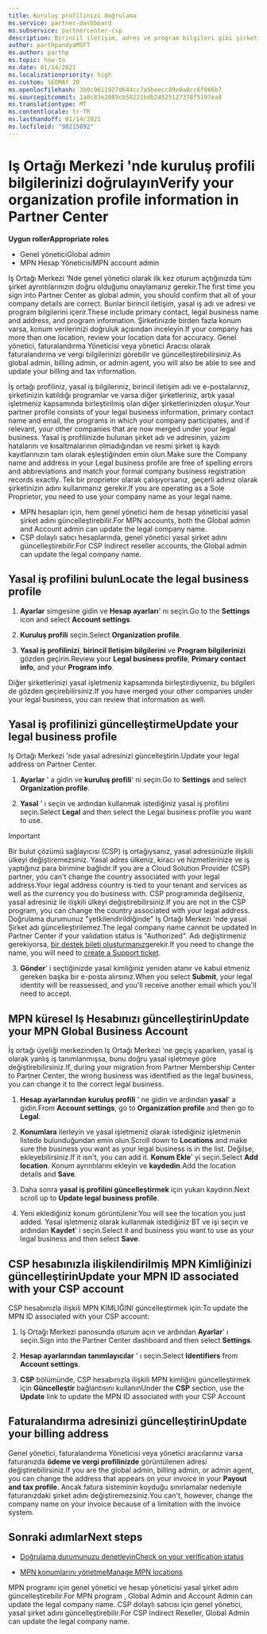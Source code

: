 ```yaml
---
title: Kuruluş profilinizi doğrulama
ms.service: partner-dashboard
ms.subservice: partnercenter-csp
description: Birincil iletişim, adres ve program bilgileri gibi şirketinizin ayrıntılarını nasıl doğrulayacağınızı öğrenin. Yasal ve fatura adreslerinizi de güncelleştirebilirsiniz.
author: parthpandyaMSFT
ms.author: parthp
ms.topic: how-to
ms.date: 01/14/2021
ms.localizationpriority: high
ms.custom: SEOMAY.20
ms.openlocfilehash: 3b0c9611927d644cc7a5beecc89e0a8cc6f066b7
ms.sourcegitcommit: 1a0c83e2089cb58221bdb24525127378f5197ea8
ms.translationtype: MT
ms.contentlocale: tr-TR
ms.lasthandoff: 01/14/2021
ms.locfileid: "98215892"
---
```

# <a name="verify-your-organization-profile-information-in-partner-center"></a><span data-ttu-id="f8280-104">Iş Ortağı Merkezi 'nde kuruluş profili bilgilerinizi doğrulayın</span><span class="sxs-lookup"><span data-stu-id="f8280-104">Verify your organization profile information in Partner Center</span></span>

<span data-ttu-id="f8280-105">**Uygun roller**</span><span class="sxs-lookup"><span data-stu-id="f8280-105">**Appropriate roles**</span></span>

- <span data-ttu-id="f8280-106">Genel yönetici</span><span class="sxs-lookup"><span data-stu-id="f8280-106">Global admin</span></span>
- <span data-ttu-id="f8280-107">MPN Hesap Yöneticisi</span><span class="sxs-lookup"><span data-stu-id="f8280-107">MPN account admin</span></span>

<span data-ttu-id="f8280-108">Iş Ortağı Merkezi 'Nde genel yönetici olarak ilk kez oturum açtığınızda tüm şirket ayrıntılarınızın doğru olduğunu onaylamanız gerekir.</span><span class="sxs-lookup"><span data-stu-id="f8280-108">The first time you sign into Partner Center as global admin, you should confirm that all of your company details are correct.</span></span> <span data-ttu-id="f8280-109">Bunlar birincil iletişim, yasal iş adı ve adresi ve program bilgilerini içerir.</span><span class="sxs-lookup"><span data-stu-id="f8280-109">These include primary contact, legal business name and address, and program information.</span></span> <span data-ttu-id="f8280-110">Şirketinizde birden fazla konum varsa, konum verilerinizi doğruluk açısından inceleyin.</span><span class="sxs-lookup"><span data-stu-id="f8280-110">If your company has more than one location, review your location data for accuracy.</span></span> <span data-ttu-id="f8280-111">Genel yönetici, faturalandırma Yöneticisi veya yönetici Aracısı olarak faturalandırma ve vergi bilgilerinizi görebilir ve güncelleştirebilirsiniz.</span><span class="sxs-lookup"><span data-stu-id="f8280-111">As global admin, billing admin, or admin agent, you will also be able to see and update your billing and tax information.</span></span>

<span data-ttu-id="f8280-112">İş ortağı profiliniz, yasal iş bilgileriniz, birincil iletişim adı ve e-postalarınız, şirketinizin katıldığı programlar ve varsa diğer şirketleriniz, artık yasal işletmeniz kapsamında birleştirilmiş olan diğer şirketlerinizden oluşur.</span><span class="sxs-lookup"><span data-stu-id="f8280-112">Your partner profile consists of your legal business information, primary contact name and email, the programs in which your company participates, and if relevant, your other companies that are now merged under your legal business.</span></span> <span data-ttu-id="f8280-113">Yasal iş profilinizde bulunan şirket adı ve adresinin, yazım hatalarını ve kısaltmalarının olmadığından ve resmi şirket iş kaydı kayıtlarınızın tam olarak eşleştiğinden emin olun.</span><span class="sxs-lookup"><span data-stu-id="f8280-113">Make sure the Company name and address in your Legal business profile are free of spelling errors and abbreviations and match your formal company business registration records exactly.</span></span> <span data-ttu-id="f8280-114">Tek bir proprietor olarak çalışıyorsanız, geçerli adınız olarak şirketinizin adını kullanmanız gerekir.</span><span class="sxs-lookup"><span data-stu-id="f8280-114">If you are operating as a Sole Proprietor, you need to use your company name as your legal name.</span></span>

- <span data-ttu-id="f8280-115">MPN hesapları için, hem genel yönetici hem de hesap yöneticisi yasal şirket adını güncelleştirebilir.</span><span class="sxs-lookup"><span data-stu-id="f8280-115">For MPN accounts, both the Global admin and Account admin can update the legal company name.</span></span>
- <span data-ttu-id="f8280-116">CSP dolaylı satıcı hesaplarında, genel yönetici yasal şirket adını güncelleştirebilir.</span><span class="sxs-lookup"><span data-stu-id="f8280-116">For CSP Indirect reseller accounts, the Global admin can update the legal company name.</span></span> 

## <a name="locate-the-legal-business-profile"></a><span data-ttu-id="f8280-117">Yasal iş profilini bulun</span><span class="sxs-lookup"><span data-stu-id="f8280-117">Locate the legal business profile</span></span>

1. <span data-ttu-id="f8280-118">**Ayarlar** simgesine gidin ve **Hesap ayarları**' nı seçin.</span><span class="sxs-lookup"><span data-stu-id="f8280-118">Go to the **Settings** icon and select **Account settings**.</span></span>
 
1. <span data-ttu-id="f8280-119">**Kuruluş profili** seçin.</span><span class="sxs-lookup"><span data-stu-id="f8280-119">Select **Organization profile**.</span></span> 

2. <span data-ttu-id="f8280-120">**Yasal iş profilinizi**, **birincil Iletişim bilgilerini** ve **Program bilgilerinizi** gözden geçirin.</span><span class="sxs-lookup"><span data-stu-id="f8280-120">Review your **Legal business profile**, **Primary contact info**, and your **Program info**.</span></span>

<span data-ttu-id="f8280-121">Diğer şirketlerinizi yasal işletmeniz kapsamında birleştirdiyseniz, bu bilgileri de gözden geçirebilirsiniz.</span><span class="sxs-lookup"><span data-stu-id="f8280-121">If you have merged your other companies under your legal business, you can review that information as well.</span></span> 

## <a name="update-your-legal-business-profile"></a><span data-ttu-id="f8280-122">Yasal iş profilinizi güncelleştirme</span><span class="sxs-lookup"><span data-stu-id="f8280-122">Update your legal business profile</span></span>

<span data-ttu-id="f8280-123">Iş Ortağı Merkezi 'nde yasal adresinizi güncelleştirin.</span><span class="sxs-lookup"><span data-stu-id="f8280-123">Update your legal address on Partner Center.</span></span>

1. <span data-ttu-id="f8280-124">**Ayarlar** ' a gidin ve **kuruluş profili**' ni seçin.</span><span class="sxs-lookup"><span data-stu-id="f8280-124">Go to **Settings** and select **Organization profile**.</span></span>


2. <span data-ttu-id="f8280-125">**Yasal** ' ı seçin ve ardından kullanmak istediğiniz yasal iş profilini seçin.</span><span class="sxs-lookup"><span data-stu-id="f8280-125">Select **Legal**  and then select the Legal business profile you want to use.</span></span>

>[!Important]
><span data-ttu-id="f8280-126">Bir bulut çözümü sağlayıcısı (CSP) iş ortağıysanız, yasal adresünüzle ilişkili ülkeyi değiştiremezsiniz. Yasal adres ülkeniz, kiracı ve hizmetlerinize ve iş yaptığınız para birimine bağlıdır.</span><span class="sxs-lookup"><span data-stu-id="f8280-126">If you are a Cloud Solution Provider (CSP) partner, you can't change the country associated with your legal address.Your legal address country is tied to your tenant and services as well as the currency you do business with.</span></span> <span data-ttu-id="f8280-127">CSP programında değilseniz, yasal adresiniz ile ilişkili ülkeyi değiştirebilirsiniz.</span><span class="sxs-lookup"><span data-stu-id="f8280-127">If you are not in the CSP program, you can change the country associated with your legal address.</span></span> <span data-ttu-id="f8280-128">Doğrulama durumunuz "yetkilendirildiğinde" Iş Ortağı Merkezi 'nde yasal Şirket adı güncelleştirilemez.</span><span class="sxs-lookup"><span data-stu-id="f8280-128">The legal company name cannot be updated in Partner Center if your validation status is "Authorized".</span></span> <span data-ttu-id="f8280-129">Adı değiştirmeniz gerekiyorsa, [bir destek bileti oluşturmanız](https://partner.microsoft.com/dashboard/support/servicerequests/create?stage=2&topicid=eb74583c-61b3-2124-bffc-00920e0ae772)gerekir.</span><span class="sxs-lookup"><span data-stu-id="f8280-129">If you need to change the name, you will need to [create a Support ticket](https://partner.microsoft.com/dashboard/support/servicerequests/create?stage=2&topicid=eb74583c-61b3-2124-bffc-00920e0ae772).</span></span>

3. <span data-ttu-id="f8280-130">**Gönder**' i seçtiğinizde yasal kimliğiniz yeniden atanır ve kabul etmeniz gereken başka bir e-posta alırsınız.</span><span class="sxs-lookup"><span data-stu-id="f8280-130">When you select **Submit**, your legal identity will be reassessed, and you'll receive another email which you'll need to accept.</span></span>

## <a name="update-your-mpn-global-business-account"></a><span data-ttu-id="f8280-131">MPN küresel Iş Hesabınızı güncelleştirin</span><span class="sxs-lookup"><span data-stu-id="f8280-131">Update your MPN Global Business Account</span></span>

<span data-ttu-id="f8280-132">İş ortağı üyeliği merkezinden Iş Ortağı Merkezi 'ne geçiş yaparken, yasal iş olarak yanlış iş tanımlanmışsa, bunu doğru yasal işletmeye göre değiştirebilirsiniz.</span><span class="sxs-lookup"><span data-stu-id="f8280-132">If, during your migration from Partner Membership Center to Partner Center, the wrong business was identified as the legal business, you can change it to the correct legal business.</span></span>

1. <span data-ttu-id="f8280-133">**Hesap ayarlarından** **kuruluş profili** ' ne gidin ve ardından **yasal**' a gidin.</span><span class="sxs-lookup"><span data-stu-id="f8280-133">From **Account settings**, go to **Organization profile** and then go to **Legal**.</span></span>

1.  <span data-ttu-id="f8280-134">**Konumlara** ilerleyin ve yasal işletmeniz olarak istediğiniz işletmenin listede bulunduğundan emin olun.</span><span class="sxs-lookup"><span data-stu-id="f8280-134">Scroll down to **Locations** and make sure the business you want as your legal business is in the list.</span></span> <span data-ttu-id="f8280-135">Değilse, ekleyebilirsiniz.</span><span class="sxs-lookup"><span data-stu-id="f8280-135">If it isn't, you can add it.</span></span> <span data-ttu-id="f8280-136">**Konum Ekle**' yi seçin.</span><span class="sxs-lookup"><span data-stu-id="f8280-136">Select **Add location**.</span></span> <span data-ttu-id="f8280-137">Konum ayrıntılarını ekleyin ve **kaydedin**.</span><span class="sxs-lookup"><span data-stu-id="f8280-137">Add the location details and **Save**.</span></span>

2. <span data-ttu-id="f8280-138">Daha sonra **yasal iş profilini güncelleştirmek** için yukarı kaydırın.</span><span class="sxs-lookup"><span data-stu-id="f8280-138">Next scroll up to **Update legal business profile**.</span></span>

3. <span data-ttu-id="f8280-139">Yeni eklediğiniz konum görüntülenir.</span><span class="sxs-lookup"><span data-stu-id="f8280-139">You will see the location you just added.</span></span> <span data-ttu-id="f8280-140">Yasal işletmeniz olarak kullanmak istediğiniz BT ve işi seçin ve ardından **Kaydet**' i seçin.</span><span class="sxs-lookup"><span data-stu-id="f8280-140">Select it and business you want to use as your legal business and then select **Save**.</span></span>

## <a name="update-your-mpn-id-associated-with-your-csp-account"></a><span data-ttu-id="f8280-141">CSP hesabınızla ilişkilendirilmiş MPN Kimliğinizi güncelleştirin</span><span class="sxs-lookup"><span data-stu-id="f8280-141">Update your MPN ID associated with your CSP account</span></span>

<span data-ttu-id="f8280-142">CSP hesabınızla ilişkili MPN KIMLIĞINI güncelleştirmek için:</span><span class="sxs-lookup"><span data-stu-id="f8280-142">To update the MPN ID associated with your CSP account:</span></span>

1. <span data-ttu-id="f8280-143">Iş Ortağı Merkezi panosunda oturum açın ve ardından **Ayarlar**' ı seçin.</span><span class="sxs-lookup"><span data-stu-id="f8280-143">Sign into the Partner Center dashboard and then select **Settings**.</span></span>
 
1. <span data-ttu-id="f8280-144">**Hesap ayarlarından** **tanımlayıcılar** ' ı seçin.</span><span class="sxs-lookup"><span data-stu-id="f8280-144">Select **Identifiers** from **Account settings**.</span></span>

1. <span data-ttu-id="f8280-145">**CSP** bölümünde, CSP hesabınızla ilişkili MPN kimliğini güncelleştirmek için **Güncelleştir** bağlantısını kullanın</span><span class="sxs-lookup"><span data-stu-id="f8280-145">Under the **CSP** section, use the **Update** link to update the MPN ID associated with your CSP Account</span></span> 


## <a name="update-your-billing-address"></a><span data-ttu-id="f8280-146">Faturalandırma adresinizi güncelleştirin</span><span class="sxs-lookup"><span data-stu-id="f8280-146">Update your billing address</span></span>

<span data-ttu-id="f8280-147">Genel yönetici, faturalandırma Yöneticisi veya yönetici aracılarınız varsa faturanızda **ödeme ve vergi profilinizde** görüntülenen adresi değiştirebilirsiniz.</span><span class="sxs-lookup"><span data-stu-id="f8280-147">If you are the global admin, billing admin, or admin agent, you can change the address that appears on your invoice in your **Payout and tax profile**.</span></span> <span data-ttu-id="f8280-148">Ancak fatura sisteminin koyduğu sınırlamalar nedeniyle faturanızdaki şirket adını değiştiremezsiniz.</span><span class="sxs-lookup"><span data-stu-id="f8280-148">You can't, however, change the company name on your invoice because of a limitation with the invoice system.</span></span>

## <a name="next-steps"></a><span data-ttu-id="f8280-149">Sonraki adımlar</span><span class="sxs-lookup"><span data-stu-id="f8280-149">Next steps</span></span>


- [<span data-ttu-id="f8280-150">Doğrulama durumunuzu denetleyin</span><span class="sxs-lookup"><span data-stu-id="f8280-150">Check on your verification status</span></span>](verification-responses.md)
 
- [<span data-ttu-id="f8280-151">MPN konumlarını yönetme</span><span class="sxs-lookup"><span data-stu-id="f8280-151">Manage MPN locations</span></span>](manage-locations.md)



<span data-ttu-id="f8280-152">MPN programı için genel yönetici ve hesap yöneticisi yasal şirket adını güncelleştirebilir.</span><span class="sxs-lookup"><span data-stu-id="f8280-152">For MPN program , Global Admin and Account Admin can update the legal company name.</span></span>
<span data-ttu-id="f8280-153">CSP dolaylı satıcısı için genel yönetici, yasal şirket adını güncelleştirebilir.</span><span class="sxs-lookup"><span data-stu-id="f8280-153">For CSP Indirect Reseller,  Global Admin can update the legal company name.</span></span>